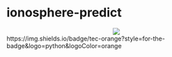 # ionosphere-predict
<div align="center"> <img src="https://github-readme-stats.vercel.app/api?username=Gnss406ionosphere&show_icons=true&theme=tokyonight" /> </div>
https://img.shields.io/badge/tec-orange?style=for-the-badge&logo=python&logoColor=orange




